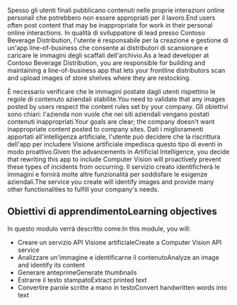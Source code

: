 <span data-ttu-id="99350-101">Spesso gli utenti finali pubblicano contenuti nelle proprie interazioni online personali che potrebbero non essere appropriati per il lavoro.</span><span class="sxs-lookup"><span data-stu-id="99350-101">End users often post content that may be inappropriate for work in their personal online interactions.</span></span> <span data-ttu-id="99350-102">In qualità di sviluppatore di lead presso Contoso Beverage Distribution, l'utente è responsabile per la creazione e gestione di un'app line-of-business che consente ai distributori di scansionare e caricare le immagini degli scaffali dell'archivio.</span><span class="sxs-lookup"><span data-stu-id="99350-102">As a lead developer at Contoso Beverage Distribution, you are responsible for building and maintaining a line-of-business app that lets your frontline distributors scan and upload images of store shelves where they are restocking.</span></span> 

<span data-ttu-id="99350-103">È necessario verificare che le immagini postate dagli utenti rispettino le regole di contenuto aziendali stabilite.</span><span class="sxs-lookup"><span data-stu-id="99350-103">You need to validate that any images posted by users respect the content rules set by your company.</span></span> <span data-ttu-id="99350-104">Gli obiettivi sono chiari: l'azienda non vuole che nei siti aziendali vengano postati contenuti inappropriati.</span><span class="sxs-lookup"><span data-stu-id="99350-104">Your goals are clear; the company doesn't want inappropriate content posted to company sites.</span></span> <span data-ttu-id="99350-105">Dati i miglioramenti apportati all'intelligenza artificiale, l'utente può decidere che la riscrittura dell'app per includere Visione artificiale impedisca questo tipo di eventi in modo proattivo.</span><span class="sxs-lookup"><span data-stu-id="99350-105">Given the advancements in Artificial Intelligence, you decide that rewriting this app to include Computer Vision will proactively prevent these types of incidents from occurring.</span></span> <span data-ttu-id="99350-106">Il servizio creato identificherà le immagini e fornirà molte altre funzionalità per soddisfare le esigenze aziendali.</span><span class="sxs-lookup"><span data-stu-id="99350-106">The service you create will identify images and provide many other functionalities to fulfill your company's needs.</span></span>

## <a name="learning-objectives"></a><span data-ttu-id="99350-107">Obiettivi di apprendimento</span><span class="sxs-lookup"><span data-stu-id="99350-107">Learning objectives</span></span>

<span data-ttu-id="99350-108">In questo modulo verrà descritto come:</span><span class="sxs-lookup"><span data-stu-id="99350-108">In this module, you will:</span></span>

- <span data-ttu-id="99350-109">Creare un servizio API Visione artificiale</span><span class="sxs-lookup"><span data-stu-id="99350-109">Create a Computer Vision API service</span></span>
- <span data-ttu-id="99350-110">Analizzare un'immagine e identificarne il contenuto</span><span class="sxs-lookup"><span data-stu-id="99350-110">Analyze an image and identify its content</span></span>
- <span data-ttu-id="99350-111">Generare anteprime</span><span class="sxs-lookup"><span data-stu-id="99350-111">Generate thumbnails</span></span>
- <span data-ttu-id="99350-112">Estrarre il testo stampato</span><span class="sxs-lookup"><span data-stu-id="99350-112">Extract printed text</span></span>
- <span data-ttu-id="99350-113">Convertire parole scritte a mano in testo</span><span class="sxs-lookup"><span data-stu-id="99350-113">Convert handwritten words into text</span></span>
